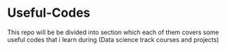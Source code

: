 # Useful-Codes
This repo will be be divided into section which each of them covers some useful codes that i learn during (Data science track courses and projects)
